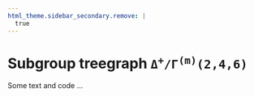 ```yaml
---
html_theme.sidebar_secondary.remove: |
  true
---
```


# Subgroup treegraph <code class="code-gap">&#916;<sup>+</sup>/&#915;<sup>(m)</sup>(2,4,6)</code>

Some text and code ...